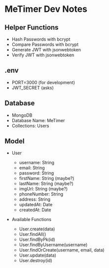 # MeTimer Dev Notes 

## Helper Functions
- Hash Passwords with bcrypt
- Compare Passwords with bcrypt
- Generate JWT with jsonwebtoken
- Verify JWT with jsonwebtoken

## .env
- PORT=3000 (for development)
- JWT_SECRET (asks)

## Database
- MongoDB
- Database Name: MeTimer
- Collections: Users

## Model
- User
    - username: String
    - email: String
    - password: String
    - firstName: String (maybe?)
    - lastName: String (maybe?)
    - imgUrl: String (maybe?)
    - phoneNumber: String
    - address: String
    - updatedAt: Date
    - createdAt: Date

- Available Functions
    - User.create(data)
    - User.findAll()
    - User.findByPk(id)
    - User.findByUsername(username)
    - User.findOrCreate(username, email, data)
    - User.update(data)
    - User.destroy(id)

